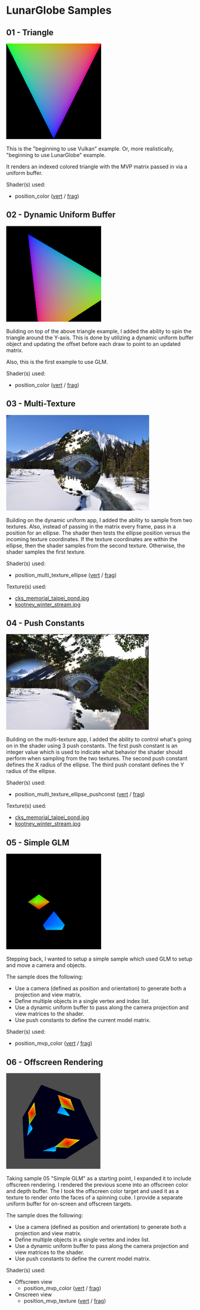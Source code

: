 # LunarGlobe Samples

## 01 - Triangle

<img src="screenshots/01_first_triangle.png" height="256px">

This is the "beginning to use Vulkan" example.
Or, more realistically, "beginning to use LunarGlobe" example.

It renders an indexed colored triangle with the MVP matrix
passed in via a uniform buffer.

Shader(s) used:
 * position_color ([vert](../resources/shaders/source/position_color_glsl.vert) / [frag](../resources/shaders/source/position_color_glsl.frag))


## 02 - Dynamic Uniform Buffer

<img src="screenshots/02_dynamic_uniform_buffer.png" height="256px">

Building on top of the above triangle example, I added
the ability to spin the triangle around the Y-axis.
This is done by utilizing a dynamic uniform buffer
object and updating the offset before each draw to point
to an updated matrix.

Also, this is the first example to use GLM.

Shader(s) used:
 * position_color ([vert](../resources/shaders/source/position_color_glsl.vert) / [frag](../resources/shaders/source/position_color_glsl.frag))


## 03 - Multi-Texture

<img src="screenshots/03_multi_texture.png" height="256px">

Building on the dynamic uniform app, I added the ability
to sample from two textures.
Also, instead of passing in the matrix every frame, pass
in a position for an ellipse.
The shader then tests the ellipse position versus the
incoming texture coordinates.
If the texture coordinates are within the ellipse, then
the shader samples from the second texture.
Otherwise, the shader samples the first texture.

Shader(s) used:
 * position_multi_texture_ellipse ([vert](../resources/shaders/source/position_multi_texture_ellipse_glsl.vert) / [frag](../resources/shaders/source/position_multi_texture_ellipse_glsl.frag))

Texture(s) used:
 * [cks_memorial_taipei_pond.jpg](../resources/textures/cks_memorial_taipei_pond.jpg)
 * [kootney_winter_stream.jpg](../resources/textures/kootney_winter_stream.jpg)


## 04 - Push Constants

<img src="screenshots/04_push_constants.png" height="256px">

Building on the multi-texture app, I added the ability
to control what's going on in the shader using 3 push constants.
The first push constant is an integer value which is used to
indicate what behavior the shader should perform when sampling
from the two textures.
The second push constant defines the X radius of the
ellipse.
The third push constant defines the Y radius of the
ellipse.

Shader(s) used:
 * position_multi_texture_ellipse_pushconst ([vert](../resources/shaders/source/position_multi_texture_ellipse_pushconst_glsl.vert) / [frag](../resources/shaders/source/position_multi_texture_ellipse_pushconst_glsl.frag))

Texture(s) used:
 * [cks_memorial_taipei_pond.jpg](../resources/textures/cks_memorial_taipei_pond.jpg)
 * [kootney_winter_stream.jpg](../resources/textures/kootney_winter_stream.jpg)


## 05 - Simple GLM

<img src="screenshots/05_simple_glm.png" height="256px">

Stepping back, I wanted to setup a simple sample which
used GLM to setup and move a camera and objects.

The sample does the following:
 * Use a camera (defined as position and orientation) to
   generate both a projection and view matrix.
 * Define multiple objects in a single vertex and index
   list.
 * Use a dynamic uniform buffer to pass along the camera
   projection and view matrices to the shader.
 * Use push constants to define the current model matrix.

Shader(s) used:
 * position_mvp_color ([vert](../resources/shaders/source/position_mvp_color_glsl.vert) / [frag](../resources/shaders/source/position_mvp_color_glsl.frag))


## 06 - Offscreen Rendering

<img src="screenshots/06_offscreen_rendering.png" height="256px">

Taking sample 05 "Simple GLM" as a starting point, I
expanded it to include offscreen rendering.
I rendered the previous scene into an offscreen color
and depth buffer.
The I took the offscreen color target and used it as
a texture to render onto the faces of a spinning cube.
I provide a separate uniform buffer for on-screen and
offscreen targets.

The sample does the following:
 * Use a camera (defined as position and orientation) to
   generate both a projection and view matrix.
 * Define multiple objects in a single vertex and index
   list.
 * Use a dynamic uniform buffer to pass along the camera
   projection and view matrices to the shader.
 * Use push constants to define the current model matrix.

Shader(s) used:
 * Offscreen view
   * position_mvp_color ([vert](../resources/shaders/source/position_mvp_color_glsl.vert) / [frag](../resources/shaders/source/position_mvp_color_glsl.frag))
 * Onscreen view
   * position_mvp_texture ([vert](../resources/shaders/source/position_mvp_texture_glsl.vert) / [frag](../resources/shaders/source/position_mvp_texture_glsl.frag))
